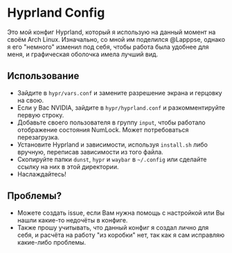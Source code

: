 # Hyprland Config
Это мой конфиг Hyprland, который я использую на данный момент на своём Arch Linux. Изначально, со мной им поделился @Lapppse, однако я его "немного" изменил под себя, чтобы работа была удобнее для меня, и графическая оболочка имела лучший вид.

## Использование
- Зайдите в `hypr/vars.conf` и замените разрешение экрана и герцовку на свою.
- Если у Вас NVIDIA, зайдите в `hypr/hyprland.conf` и разкомментируйте первую строку.
- Добавьте своего пользователя в группу `input`, чтобы работало отображение состояния NumLock. Может потребоваться перезагрузка.
- Установите Hyprland и зависимости, используя `install.sh` либо вручную, переписав зависимости из того файла.
- Скопируйте папки `dunst`, `hypr` и `waybar` в `~/.config` или сделайте ссылку на них в этой директории.
- Наслаждайтесь!

## Проблемы?
- Можете создать issue, если Вам нужна помощь с настройкой или Вы нашли какие-то недочёты в конфиге.
- Также прошу учитывать, что данный конфиг я создал лично для себя, и расчёта на работу "из коробки" нет, так как я сам исправляю какие-либо проблемы.
